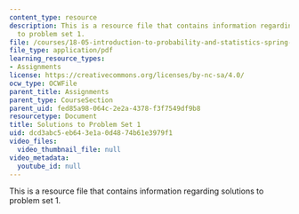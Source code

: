 ```yaml
---
content_type: resource
description: This is a resource file that contains information regarding solutions
  to problem set 1.
file: /courses/18-05-introduction-to-probability-and-statistics-spring-2014/dcd3abc5eb643e1a0d4874b61e3979f1_MIT18_05S14_ps1_solutions.pdf
file_type: application/pdf
learning_resource_types:
- Assignments
license: https://creativecommons.org/licenses/by-nc-sa/4.0/
ocw_type: OCWFile
parent_title: Assignments
parent_type: CourseSection
parent_uid: fed85a98-064c-2e2a-4378-f3f7549df9b8
resourcetype: Document
title: Solutions to Problem Set 1
uid: dcd3abc5-eb64-3e1a-0d48-74b61e3979f1
video_files:
  video_thumbnail_file: null
video_metadata:
  youtube_id: null
---
```

This is a resource file that contains information regarding solutions to problem set 1.